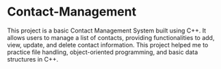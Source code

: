 # Contact-Management
This project is a basic Contact Management System built using C++. It allows users to manage a list of contacts, providing functionalities to add, view, update, and delete contact information. This project helped me to practice file handling, object-oriented programming, and basic data structures in C++.
